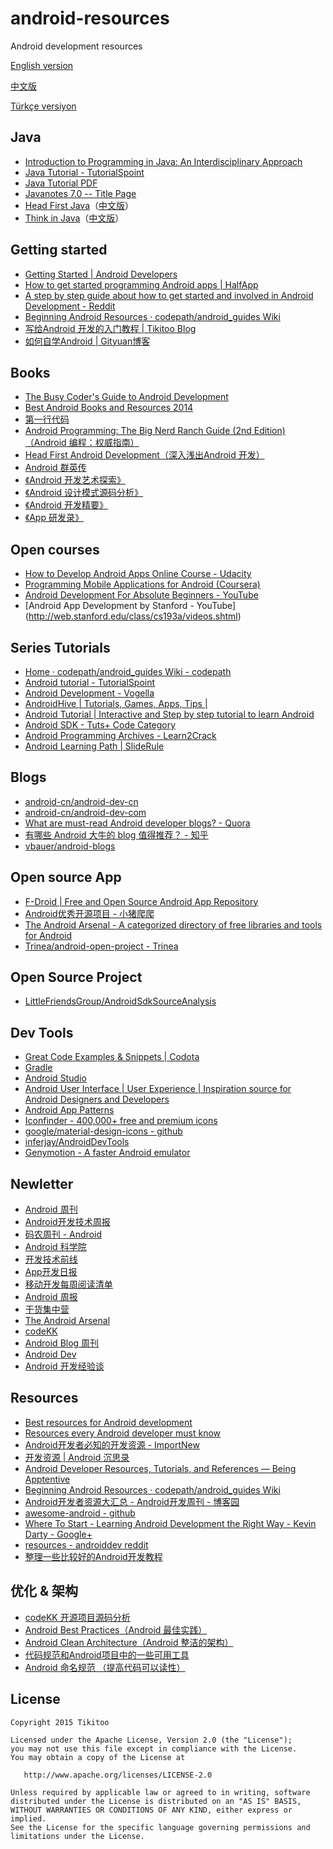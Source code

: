 # android-resources
Android development resources

[English version](https://github.com/Tikitoo/android-resources/blob/master/README.md)

[中文版](https://github.com/Tikitoo/android-resources/blob/master/README_ZH.md)

[Türkçe versiyon](https://github.com/Tikitoo/android-resources/blob/master/README_TR.md)




## Java 
- [Introduction to Programming in Java: An Interdisciplinary Approach](http://introcs.cs.princeton.edu/java/home/)
- [Java Tutorial - TutorialSpoint](http://www.tutorialspoint.com/java/)
- [Java Tutorial PDF](http://www.tutorialspoint.com/java/java_tutorial.pdf)
- [Javanotes 7.0 -- Title Page](http://math.hws.edu/eck/cs124/downloads/javanotes7.pdf)
- [Head First Java](http://shop.oreilly.com/product/9780596009205.do)（[中文版](http://item.jd.com/10222740.html)）
- [Think in Java](http://www.amazon.com/Thinking-Java-4th-Bruce-Eckel/dp/0131872486)（[中文版](http://search.jd.com/Search?keyword=Java%E7%BC%96%E7%A8%8B%E6%80%9D%E6%83%B3&enc=utf-8&pvid=3k9neboi.t8qd1i)）




## Getting started

- [Getting Started | Android Developers](https://developer.android.com/training/index.html)
- [How to get started programming Android apps | HalfApp](http://halfapp.com/blog/get-started-programming-android-apps/)
- [A step by step guide about how to get started and involved in Android Development - Reddit](http://www.reddit.com/r/Android/comments/1w3woc/a_step_by_step_guide_about_how_to_get_started_and/)
- [Beginning Android Resources · codepath/android_guides Wiki](https://github.com/codepath/android_guides/wiki/Beginning-Android-Resources)
- [写给Android 开发的入门教程 | Tikitoo Blog](http://tikitoo.github.io/2015/08/23/android-developer-tutorial/)
- [如何自学Android | Gityuan博客](http://gityuan.com/2016/04/24/how-to-study-android/)




## Books

- [ The Busy Coder's Guide to Android Development](http://commonsware.com/Android/)
- [Best Android Books and Resources 2014](http://nimooli.com/blog/best-android-books-2014/)
- [第一行代码]()
- [Android Programming: The Big Nerd Ranch Guide (2nd Edition)（Android 编程：权威指南）]()
- [Head First Android Development（深入浅出Android 开发）]()
- [Android 群英传]()
- [《Android 开发艺术探索》]()
- [《Android 设计模式源码分析》]()
- [《Android 开发精要》]()
- [《App 研发录》]()




## Open courses
- [How to Develop Android Apps Online Course - Udacity](https://www.udacity.com/course/ud853)
- [Programming Mobile Applications for Android (Coursera)](https://class.coursera.org/android-001/lecture)
- [Android Development For Absolute Beginners - YouTube](https://www.youtube.com/playlist?list=PLB03EA9545DD188C3)
- [Android App Development by Stanford - YouTube] (http://web.stanford.edu/class/cs193a/videos.shtml)




## Series Tutorials
- [Home · codepath/android_guides Wiki - codepath](https://github.com/thecodepath/android_guides/wiki)
- [Android tutorial - TutorialSpoint](http://www.tutorialspoint.com/android/index.htm)
- [Android Development - Vogella](http://www.vogella.com/tutorials/android.html)
- [AndroidHive | Tutorials, Games, Apps, Tips |](http://androidhive.info/)
- [Android Tutorial | Interactive and Step by step tutorial to learn Android](http://www.codelearn.org/android-tutorial/)
- [Android SDK - Tuts+ Code Category](https://code.tutsplus.com/categories/android-sdk)
- [Android Programming Archives - Learn2Crack](http://www.learn2crack.com/category/androidprogramming)
- [Android Learning Path | SlideRule](https://www.mysliderule.com/learning-paths/android/learn/)





## Blogs

- [android-cn/android-dev-cn](https://github.com/android-cn/android-dev-cn)
- [android-cn/android-dev-com](https://github.com/android-cn/android-dev-com)
- [What are must-read Android developer blogs? - Quora](http://www.quora.com/What-are-must-read-Android-developer-blogs)
- [有哪些 Android 大牛的 blog 值得推荐？ - 知乎](http://www.zhihu.com/question/19775981)
- [vbauer/android-blogs](https://github.com/vbauer/android-blogs)





## Open source App
- [F-Droid | Free and Open Source Android App Repository](https://f-droid.org/)
- [Android优秀开源项目 - 小猪爬爬](http://blog.tisa7.com/android_open_source_projects)
- [The Android Arsenal - A categorized directory of free libraries and tools for Android](https://android-arsenal.com/)
- [Trinea/android-open-project - Trinea](https://github.com/Trinea/android-open-project)


 


## Open Source Project
- [LittleFriendsGroup/AndroidSdkSourceAnalysis](https://github.com/LittleFriendsGroup/AndroidSdkSourceAnalysis)





## Dev Tools
- [Great Code Examples & Snippets | Codota](http://www.codota.com/)
- [Gradle](http://www.gradleware.com/)
- [Android Studio]()
- [Android User Interface | User Experience | Inspiration source for Android Designers and Developers](http://androiduiux.com)
- [Android App Patterns](http://www.android-app-patterns.com/)
- [Iconfinder - 400,000+ free and premium icons](https://www.iconfinder.com/)
- [google/material-design-icons - github](https://github.com/google/material-design-icons)
- [inferjay/AndroidDevTools](https://github.com/inferjay/AndroidDevTools)
- [Genymotion - A faster Android emulator](https://www.genymotion.com/)





## Newletter
- [Android 周刊](http://androidweekly.net/)
- [Android开发技术周报](http://www.androidweekly.cn/)
- [码农周刊 - Android](https://github.com/nemoTyrant/manong#ANDROID)
- [Android 科学院](http://zhuanlan.zhihu.com/andlib)
- [开发技术前线](http://www.devtf.cn/?cat=2)
- [App开发日报](http://app.memect.com/)
- [移动开发每周阅读清单](http://mobilefrontier.github.io/)
- [Android 周报](http://www.race604.com/tag/Android-Weekly/)
- [干货集中营](http://gank.io/)
- [The Android Arsenal](http://android-arsenal.com/)
- [codeKK ](http://a.codekk.com/)
- [Android Blog 周刊](http://androidblog.cn/)
- [Android Dev](http://www.jianshu.com/collection/6e31b7354a48)
- [Android 开发经验谈](http://www.jianshu.com/collection/5139d555c94d)




## Resources
- [Best resources for Android development](http://www.androidauthority.com/best-resources-android-development-372414/)
- [Resources every Android developer must know](http://www.bongizmo.com/blog/android-resources-each-developer-should-know/)
- [Android开发者必知的开发资源 - ImportNew](http://www.importnew.com/3988.html)
- [开发资源 | Android 沉思录](http://yeungeek.com/awesome-resources/)
- [Android Developer Resources, Tutorials, and References — Being Apptentive](http://www.apptentive.com/blog/programming-resources-for-android-developers/)
- [Beginning Android Resources · codepath/android_guides Wiki](https://github.com/codepath/android_guides/wiki/Beginning-Android-Resources)
- [Android开发者资源大汇总 - Android开发周刊 - 博客园](http://www.cnblogs.com/mainroadlee/p/android_resources_list.html)
- [awesome-android - github](https://github.com/snowdream/awesome-android)
- [Where To Start - Learning Android Development the Right Way - Kevin Darty - Google+](https://plus.google.com/+KevinDarty/posts/Qex6Ae6zhZW)
- [resources - androiddev reddit](http://www.reddit.com/r/androiddev/wiki/resources)
- [整理一些比较好的Android开发教程](http://bxbxbai.github.io/2014/10/07/android-develop-resource/)




## 优化 & 架构
- [codeKK 开源项目源码分析](http://a.codekk.com/)
- [Android Best Practices（Android 最佳实践）](https://github.com/futurice/android-best-practices)
- [Android Clean Architecture（Android 整洁的架构）](https://github.com/android10/Android-CleanArchitecture)
- [代码规范和Android项目中的一些可用工具](http://tech.glowing.com/cn/dai-ma-gui-fan-he-androidxiang-mu-zhong-de-xie-ke-yong-gong-ju/#)
- [Android 命名规范 （提高代码可以读性）](http://blog.csdn.net/vipzjyno1/article/details/23542617)





## License
```
Copyright 2015 Tikitoo

Licensed under the Apache License, Version 2.0 (the "License");
you may not use this file except in compliance with the License.
You may obtain a copy of the License at

   http://www.apache.org/licenses/LICENSE-2.0

Unless required by applicable law or agreed to in writing, software
distributed under the License is distributed on an "AS IS" BASIS,
WITHOUT WARRANTIES OR CONDITIONS OF ANY KIND, either express or implied.
See the License for the specific language governing permissions and
limitations under the License.
```



